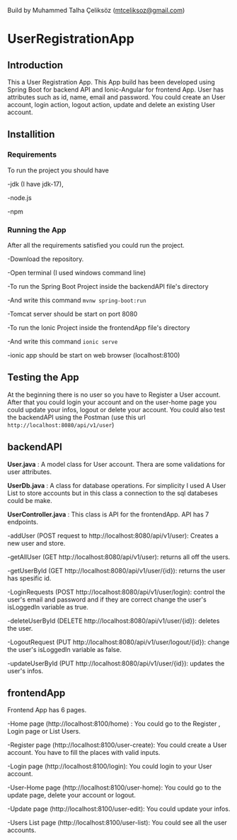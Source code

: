 Build by Muhammed Talha Çeliksöz (mtceliksoz@gmail.com) 

# **UserRegistrationApp**

## **Introduction**

This a User Registration App. This App build has been developed using Spring Boot for backend API and Ionic-Angular for frontend App.
User has attributes such as id, name, email and password.
You could create an User account, login action, logout action, update and delete an existing User account.

## **Installition**

### **Requirements**

To run the project you should have 

-jdk (I have jdk-17),

-node.js

-npm 


### **Running the App**

After all the requirements satisfied you could run the project.

-Download the repository.

-Open terminal (I used windows command line)

-To run the Spring Boot Project inside the backendAPI file's directory

-And write this command `mvnw spring-boot:run`

-Tomcat server should be start on port 8080

-To run the Ionic Project inside the frontendApp file's directory

-And write this command `ionic serve`

-ionic app should be start on web browser (localhost:8100)


## **Testing the App**

At the beginning there is no user so you have to Register a User account.
After that you could login your account and on the user-home page you could update your infos, logout or delete your account.
You could also test the backendAPI using the Postman (use this url `http://localhost:8080/api/v1/user`)


## **backendAPI**

**User.java** : A model class for User account. Thera are some validations for user attributes.

**UserDb.java** : A class for database operations. For simplicity I used A User List to store accounts but in this class a connection to the sql databeses could be make.

**UserController.java** : This class is API for the frontendApp. API has 7 endpoints.

-addUser (POST request to http://localhost:8080/api/v1/user): Creates a new user and store. 

-getAllUser (GET http://localhost:8080/api/v1/user): returns all off the users.

-getUserById (GET http://localhost:8080/api/v1/user/{id}): returns the user has spesific id.

-LoginRequests (POST http://localhost:8080/api/v1/user/login): control the user's email and password and if they are correct change the user's isLoggedIn variable as true.

-deleteUserById (DELETE http://localhost:8080/api/v1/user/{id}): deletes the user.

-LogoutRequest (PUT http://localhost:8080/api/v1/user/logout/{id}): change the user's isLoggedIn variable as false.

-updateUserById (PUT http://localhost:8080/api/v1/user/{id}): updates the user's infos.


## **frontendApp**

Frontend App has 6 pages.

-Home page (http://localhost:8100/home) : You could go to the Register , Login page or List Users.

-Register page (http://localhost:8100/user-create): You could create a User account. You have to fill the places with valid inputs.

-Login page (http://localhost:8100/login): You could login to your User account.

-User-Home page (http://localhost:8100/user-home): You could go to the update page, delete your account or logout.

-Update page (http://localhost:8100/user-edit): You could update your infos.

-Users List page (http://localhost:8100/user-list): You could see all the user accounts.








 
